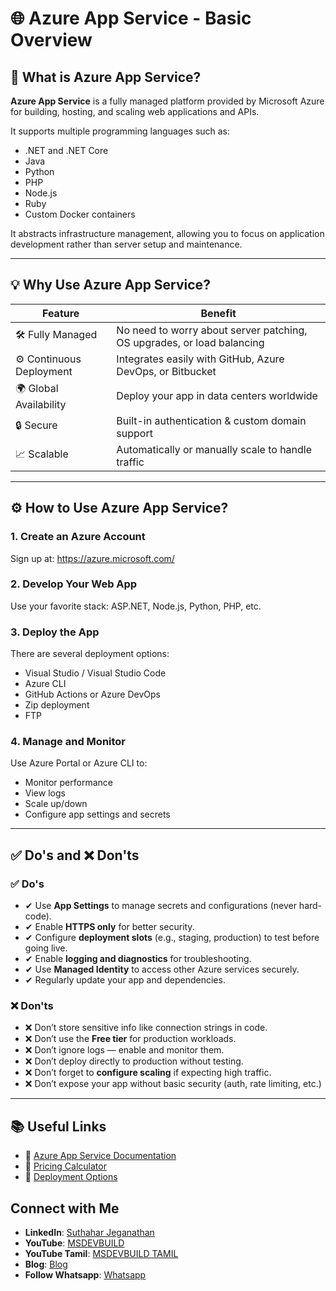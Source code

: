 
# 🌐 Azure App Service - Basic Overview

## 📌 What is Azure App Service?

**Azure App Service** is a fully managed platform provided by Microsoft Azure for building, hosting, and scaling web applications and APIs.

It supports multiple programming languages such as:
- .NET and .NET Core
- Java
- Python
- PHP
- Node.js
- Ruby
- Custom Docker containers

It abstracts infrastructure management, allowing you to focus on application development rather than server setup and maintenance.

---

## 💡 Why Use Azure App Service?

| Feature                | Benefit                                                                 |
|------------------------|-------------------------------------------------------------------------|
| 🛠️ Fully Managed       | No need to worry about server patching, OS upgrades, or load balancing |
| ⚙️ Continuous Deployment | Integrates easily with GitHub, Azure DevOps, or Bitbucket             |
| 🌍 Global Availability  | Deploy your app in data centers worldwide                               |
| 🔒 Secure               | Built-in authentication & custom domain support                         |
| 📈 Scalable             | Automatically or manually scale to handle traffic                       |

---

## ⚙️ How to Use Azure App Service?

### 1. **Create an Azure Account**
Sign up at: https://azure.microsoft.com/

### 2. **Develop Your Web App**
Use your favorite stack: ASP.NET, Node.js, Python, PHP, etc.

### 3. **Deploy the App**
There are several deployment options:
- Visual Studio / Visual Studio Code
- Azure CLI
- GitHub Actions or Azure DevOps
- Zip deployment
- FTP

### 4. **Manage and Monitor**
Use Azure Portal or Azure CLI to:
- Monitor performance
- View logs
- Scale up/down
- Configure app settings and secrets

---

## ✅ Do's and ❌ Don'ts

### ✅ Do's

- ✔ Use **App Settings** to manage secrets and configurations (never hard-code).
- ✔ Enable **HTTPS only** for better security.
- ✔ Configure **deployment slots** (e.g., staging, production) to test before going live.
- ✔ Enable **logging and diagnostics** for troubleshooting.
- ✔ Use **Managed Identity** to access other Azure services securely.
- ✔ Regularly update your app and dependencies.

### ❌ Don'ts

- ❌ Don’t store sensitive info like connection strings in code.
- ❌ Don’t use the **Free tier** for production workloads.
- ❌ Don’t ignore logs — enable and monitor them.
- ❌ Don’t deploy directly to production without testing.
- ❌ Don’t forget to **configure scaling** if expecting high traffic.
- ❌ Don’t expose your app without basic security (auth, rate limiting, etc.)

---

## 📚 Useful Links

- 🔗 [Azure App Service Documentation](https://learn.microsoft.com/en-us/azure/app-service/)
- 🔗 [Pricing Calculator](https://azure.microsoft.com/en-us/pricing/calculator/)
- 🔗 [Deployment Options](https://learn.microsoft.com/en-us/azure/app-service/deploy-ftp)

## Connect with Me
- **LinkedIn**: [Suthahar Jeganathan](https://www.linkedin.com/in/jssuthahar/)
- **YouTube**: [MSDEVBUILD](https://www.youtube.com/@MSDEVBUILD)
- **YouTube Tamil**: [MSDEVBUILD TAMIL](https://www.youtube.com/@MSDEVBUILDTamil)
- **Blog**: [Blog](https://www.msdevbuild.com/)
- **Follow Whatsapp**: [Whatsapp](https://www.whatsapp.com/channel/0029Va5j2rHEFeXcTlUhQB0J)
